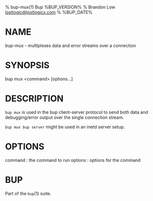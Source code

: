 % bup-mux(1) Bup %BUP_VERSION%
% Brandon Low <lostlogic@lostlogicx.com>
% %BUP_DATE%

# NAME

bup-mux - multiplexes data and error streams over a connection

# SYNOPSIS

bup mux \<command\> [options...]

# DESCRIPTION

`bup mux` is used in the bup client-server protocol to
send both data and debugging/error output over the single
connection stream.

`bup mux bup server` might be used in an inetd server setup.

# OPTIONS

command
:   the command to run
options
:   options for the command

# BUP

Part of the `bup`(1) suite.
